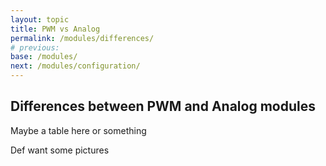 ```yaml
---
layout: topic
title: PWM vs Analog
permalink: /modules/differences/
# previous: 
base: /modules/
next: /modules/configuration/
---
```


## Differences between PWM and Analog modules

Maybe a table here or something

Def want some pictures